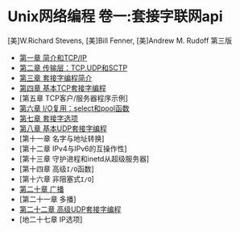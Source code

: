 # Unix网络编程 卷一:套接字联网api

[美]W.Richard Stevens, [美]Bill Fenner, [美]Andrew M. Rudoff  第三版

- [第一章 简介和TCP/IP](chapter1.md)
- [第二章 传输层：TCP,UDP和SCTP](chapter2.md)
- [第三章 套接字编程简介](chapter3.md)
- [第四章 基本TCP套接字编程](chapter4.md)
- [第五章 TCP客户/服务器程序示例]
- [第六章 I/O复用：select和pool函数](chapter6.md)
- [第七章 套接字选项](chapter7.md)
- [第八章 基本UDP套接字编程](chapter8.md)
- [第十一章 名字与地址转换]
- [第十二章 IPv4与IPv6的互操作性]
- [第十三章 守护进程和inetd从超级服务器]
- [第十四章 高级`I/O`函数]
- [第十六章 非阻塞式`I/O`]
- [第二十章 广播](chapter20.md)
- [第二十一章 多播]
- [第二十二章 高级UDP套接字编程](chapter22.md)
- [地二十七章 IP选项]

